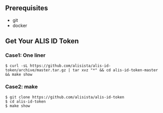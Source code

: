 ## Prerequisites

- git
- docker

## Get Your ALIS ID Token

### Case1: One liner

`$ curl -sL https://github.com/alisista/alis-id-token/archive/master.tar.gz | tar xvz "*" && cd alis-id-token-master && make show`

### Case2: make

```
$ git clone https://github.com/alisista/alis-id-token
$ cd alis-id-token
$ make show
```
